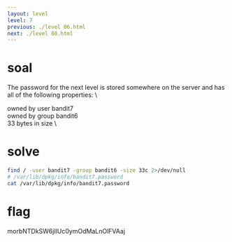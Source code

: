 ```yaml
---
layout: level
level: 7
previous: ./level 06.html
next: ./level 08.html
---
```


# soal
The password for the next level is stored somewhere on the server and has all of the following properties: \

owned by user bandit7 \
owned by group bandit6 \
33 bytes in size \

# solve
```bash
find / -user bandit7 -group bandit6 -size 33c 2>/dev/null
# /var/lib/dpkg/info/bandit7.password
cat /var/lib/dpkg/info/bandit7.password
```

# flag
morbNTDkSW6jIlUc0ymOdMaLnOlFVAaj